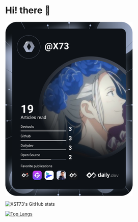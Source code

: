 # Hi! there 👋
<a href="https://app.daily.dev/X73"><img src="https://github.com/XST73/XST73/blob/main/devcard.svg" width="400" alt="X73's Dev Card"/></a>

![XST73's GitHub stats](https://github-readme-stats.vercel.app/api?username=XST73&show_icons=true&theme=tokyonight)

[![Top Langs](https://github-readme-stats.vercel.app/api/top-langs/?username=XST73&layout=compact)](https://github.com/XST73/github-readme-stats)
